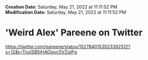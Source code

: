 <div><b>Creation Date:</b> Saturday, May 21, 2022 at 11:11:52 PM<br></div>
<div><b>Modification Date:</b> Saturday, May 21, 2022 at 11:11:52 PM<br></div>
<div><h1>'Weird Alex' Pareene on Twitter</h1></div>
<div><a href=https://twitter.com/pareene/status/1527840153523392512?s=12&t=TnuISB5iHADjsyc5VZqjPg>https://twitter.com/pareene/status/1527840153523392512?s=12&t=TnuISB5iHADjsyc5VZqjPg</a><br></div>

